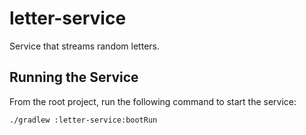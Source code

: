 # letter-service
Service that streams random letters.

## Running the Service
From the root project, run the following command to start the service:

    ./gradlew :letter-service:bootRun